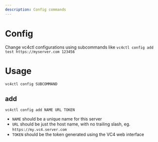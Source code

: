 ```yaml
---
description: Config commands
---
```


# Config

Change vc4ctl configurations using subcommands like `vc4ctl config add test https://myserver.com 123456`

# Usage

`vc4ctl config SUBCOMMAND`

## add

`vc4ctl config add NAME URL TOKEN`

* `NAME` should be a unique name for this server
* `URL` should be just the host name, with no trailing slash, eg. `https://my.vc4.server.com`
* `TOKEN` should be the token generated using the VC4 web interface
